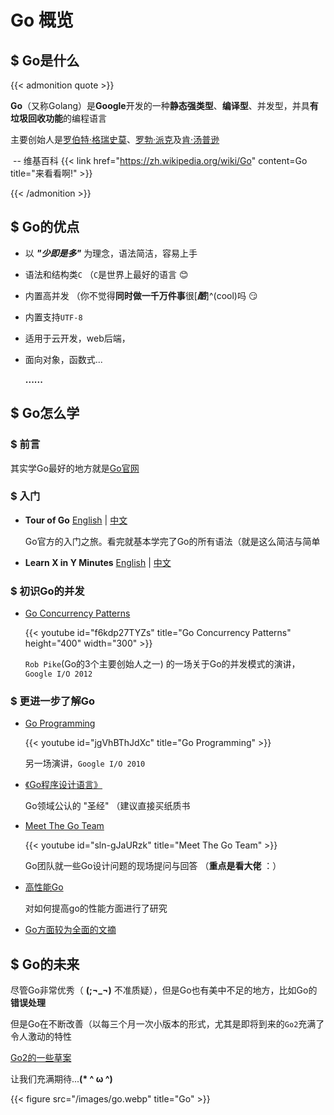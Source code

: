 # Go 概览


## $ Go是什么

{{< admonition quote >}}

**Go**（又称Golang）是**Google**开发的一种**静态强类型**、**编译型**、并发型，并具**有垃圾回收功能**的编程语言

主要创始人是[罗伯特·格瑞史莫](https://zh.wikipedia.org/w/index.php?title=羅伯特·格瑞史莫&action=edit&redlink=1)、[罗勃·派克](https://zh.wikipedia.org/wiki/羅勃·派克)及[肯·汤普逊](https://zh.wikipedia.org/wiki/肯·汤普逊)

​                                                               -- 维基百科 {{< link href="https://zh.wikipedia.org/wiki/Go" content=Go title="来看看啊!" >}}

{{< /admonition >}}

## $ Go的优点

- 以 ***"少即是多"*** 为理念，语法简洁，容易上手

- 语法和结构类`C` （`C`是世界上最好的语言 :blush:

- 内置高并发 （你不觉得**同时做一千万件事**很[***酷***]^(cool)吗 :smirk:

- 内置支持`UTF-8` 

- 适用于云开发，web后端，

- 面向对象，函数式...

  **......**

## $ Go怎么学

### $ 前言

其实学Go最好的地方就是[Go官网](https://go.dev/doc/)

### $ 入门

- **Tour of Go** [English](https://go.dev/tour/welcome/1) | [中文](https://tour.go-zh.org/welcome/1)

  Go官方的入门之旅。看完就基本学完了Go的所有语法（就是这么简洁与简单
  
- **Learn X in Y Minutes** [English](https://learnxinyminutes.com/docs/go/) | [中文](https://learnxinyminutes.com/docs/zh-cn/go-cn/)

### $ 初识Go的并发

- [Go Concurrency Patterns](https://www.youtube.com/watch?v=f6kdp27TYZs)

  {{< youtube id="f6kdp27TYZs" title="Go Concurrency Patterns" height="400" width="300" >}}
  
  `Rob Pike`(Go的3个主要创始人之一) 的一场关于Go的并发模式的演讲，`Google I/O 2012`

### $ 更进一步了解Go

- [Go Programming](https://www.youtube.com/watch?v=jgVhBThJdXc&t=1067s)

  {{< youtube id="jgVhBThJdXc" title="Go Programming" >}}

  另一场演讲，`Google I/O 2010`

- [《Go程序设计语言》](https://zh.b-ok.cc/book/16992067/29b29d)

  Go领域公认的 "圣经" （建议直接买纸质书

- [Meet The Go Team](https://www.youtube.com/watch?v=sln-gJaURzk)

  {{< youtube id="sln-gJaURzk" title="Meet The Go Team" >}}
  
  Go团队就一些Go设计问题的现场提问与回答 （**重点是看大佬** ：）
  
- [高性能Go](https://geektutu.com/post/hpg-benchmark.html)

  对如何提高go的性能方面进行了研究

- [Go方面较为全面的文摘](http://learn.lianglianglee.com/%E4%B8%93%E6%A0%8F/22%20%E8%AE%B2%E9%80%9A%E5%85%B3%20Go%20%E8%AF%AD%E8%A8%80-%E5%AE%8C)

## $ Go的未来

尽管Go非常优秀（ **(;¬_¬)** 不准质疑），但是Go也有美中不足的地方，比如Go的**错误处理**

但是Go在不断改善（以每三个月一次小版本的形式，尤其是即将到来的`Go2`充满了令人激动的特性

[Go2的一些草案](https://go.googlesource.com/proposal/+/master/design/go2draft.md)

让我们充满期待...**(* ^ ω ^)**

{{< figure src="/images/go.webp" title="Go" >}}
